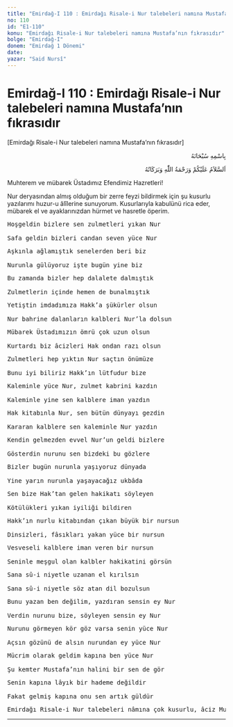```yaml
---
title: "Emirdağ-I 110 : Emirdağı Risale-i Nur talebeleri namına Mustafa’nın fıkrasıdır"
no: 110
id: "E1-110"
konu: "Emirdağı Risale-i Nur talebeleri namına Mustafa’nın fıkrasıdır"
bolge: "Emirdağ-I"
donem: "Emirdağ 1 Dönemi"
date: 
yazar: "Said Nursî"
---
```


# Emirdağ-I 110 : Emirdağı Risale-i Nur talebeleri namına Mustafa’nın fıkrasıdır

<p class="takdim">[Emirdağı Risale-i Nur talebeleri namına Mustafa’nın fıkrasıdır]</p>

<p class="arabic" dir="rtl" title="Meal: “Her türlü noksan sıfatlardan yüce olan Allah’ın adıyla.”">بِاسْمِهِ سُبْحَانَهُ</p>

<p class="arabic" dir="rtl" title="Meal: “Allah’ın selâmı, rahmeti ve bereketleri, üzerinize olsun.”">اَلسَّلاَمُ عَلَيْكُمْ وَرَحْمَةُ اللّٰهِ وَبَرَكَاتُهُ</p>

Muhterem ve mübarek Üstadımız Efendimiz Hazretleri!

Nur deryasından almış olduğum bir zerre feyzi bildirmek için şu kusurlu yazılarımı huzur-u âlîlerine sunuyorum. Kusurlarıyla kabulünü rica eder, mübarek el ve ayaklarınızdan hürmet ve hasretle öperim.

<pre>
Hoşgeldin bizlere sen zulmetleri yıkan Nur
 
Safa geldin bizleri candan seven yüce Nur
</pre>

<pre>
Aşkınla ağlamıştık senelerden beri biz
 
Nurunla gülüyoruz işte bugün yine biz
</pre>

<pre>
Bu zamanda bizler hep dalalete dalmıştık
 
Zulmetlerin içinde hemen de bunalmıştık
</pre>

<pre>
Yetiştin imdadımıza Hakk’a şükürler olsun
 
Nur bahrine dalanların kalbleri Nur’la dolsun
</pre>

<pre>
Mübarek Üstadımızın ömrü çok uzun olsun
 
Kurtardı biz âcizleri Hak ondan razı olsun
</pre>

<pre>
Zulmetleri hep yıktın Nur saçtın önümüze
 
Bunu iyi biliriz Hakk’ın lütfudur bize
</pre>

<pre>
Kaleminle yüce Nur, zulmet kabrini kazdın
 
Kaleminle yine sen kalblere iman yazdın
</pre>

<pre>
Hak kitabınla Nur, sen bütün dünyayı gezdin
 
Kararan kalblere sen kaleminle Nur yazdın
</pre>

<pre>
Kendin gelmezden evvel Nur’un geldi bizlere
 
Gösterdin nurunu sen bizdeki bu gözlere
</pre>

<pre>
Bizler bugün nurunla yaşıyoruz dünyada
 
Yine yarın nurunla yaşayacağız ukbâda
</pre>

<pre>
Sen bize Hak’tan gelen hakikatı söyleyen
 
Kötülükleri yıkan iyiliği bildiren
</pre>

<pre>
Hakk’ın nurlu kitabından çıkan büyük bir nursun
 
Dinsizleri, fâsıkları yakan yüce bir nursun
</pre>

<pre>
Vesveseli kalblere iman veren bir nursun
 
Seninle meşgul olan kalbler hakikatini görsün
</pre>

<pre>
Sana sû-i niyetle uzanan el kırılsın
 
Sana sû-i niyetle söz atan dil bozulsun
</pre>

<pre>
Bunu yazan ben değilim, yazdıran sensin ey Nur
 
Verdin nurunu bize, söyleyen sensin ey Nur
</pre>

<pre>
Nurunu görmeyen kör göz varsa senin yüce Nur
 
Açsın gözünü de alsın nurundan ey yüce Nur
</pre>

<pre>
Mücrim olarak geldim kapına ben yüce Nur
 
Şu kemter Mustafa’nın halini bir sen de gör
</pre>

<pre>
Senin kapına lâyık bir hademe değildir
 
Fakat gelmiş kapına onu sen artık güldür
</pre>

<pre>
Emirdağı Risale-i Nur talebeleri nâmına çok kusurlu, âciz Mustafa
</pre>

***
